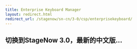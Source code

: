 ```yaml
---
title: Enterprise Keyboard Manager
layout: redirect.html
redirect_url: /stagenow/sn-cn/3-0/csp/enterprisekeyboard/
---
```


## 切换到StageNow 3.0，最新的中文版...


